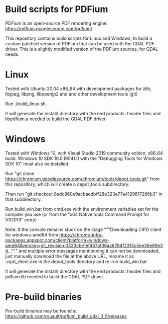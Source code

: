 Build scripts for PDFium
========================

PDFium is an open-source PDF rendering engine: https://pdfium.googlesource.com/pdfium/

This repository contains build scripts for Linux and Windows, to build a custom
patched version of PDFium that can be used with the GDAL PDF driver.
This is a slightly modified version of the PDFium sources, for GDAL needs.

# Linux

Tested with Ubuntu 20.04 x86_64 with development packages for zlib, libjpeg, libpng,
libopenjp2 and and other development tools (git)

Run ./build_linux.sh.

It will generate the install/ directory with the end products: header files
and libpdfium.a needed to build the GDAL PDF driver

# Windows

Tested with Windows 10, with Visual Studio 2019 community edition, x86_64 build.
Windows 10 SDK 10.0.19041.0 with the "Debugging Tools for Windows SDK 10" must also be installed.

Run "git clone https://chromium.googlesource.com/chromium/tools/depot_tools.git"
from this repository, which will create a depot_tools subdirectory.

Then run "git checkout 8edc960e9acbaedbff28e323e77a4129817266b3" in that
subdirectory.

Run build_win.bat from cmd.exe with the environment variables set for the compiler
you use (or from the "x64 Native tools Command Prompt for VS2019" entry)

Note: if the console remains stuck on the stage
"""Downloading CIPD client for windows-amd64 from https://chrome-infra-packages.appspot.com/client?platform=windows-amd64&version=git_revision:0323cbe1ef467af36aa6784f2315c5ee36e89e34..."""
and multiple error messages mentionning it can not be downloaded,
just manually download the file at the above URL, rename it as .cipd_client.exe in the depot_tools directory
and re-run build_win.bat

It will generate the install/ directory with the end products: header files
and pdfium.lib needed to build the GDAL PDF driver.

# Pre-build binaries

Pre-build binaries may be found at https://github.com/rouault/pdfium_build_gdal_3_5/releases
